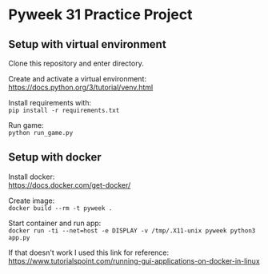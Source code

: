 # Pyweek 31 Practice Project

## Setup with virtual environment
Clone this repository and enter directory.

Create and activate a virtual environment:<br>
https://docs.python.org/3/tutorial/venv.html

Install requirements with:<br>
`pip install -r requirements.txt`

Run game: <br>
`python run_game.py`

## Setup with docker
Install docker: <br>
https://docs.docker.com/get-docker/

Create image: <br>
`docker build --rm -t pyweek .`

Start container and run app: <br>
`docker run -ti --net=host -e DISPLAY -v /tmp/.X11-unix pyweek python3 app.py`

If that doesn't work I used this link for reference: <br>
https://www.tutorialspoint.com/running-gui-applications-on-docker-in-linux
